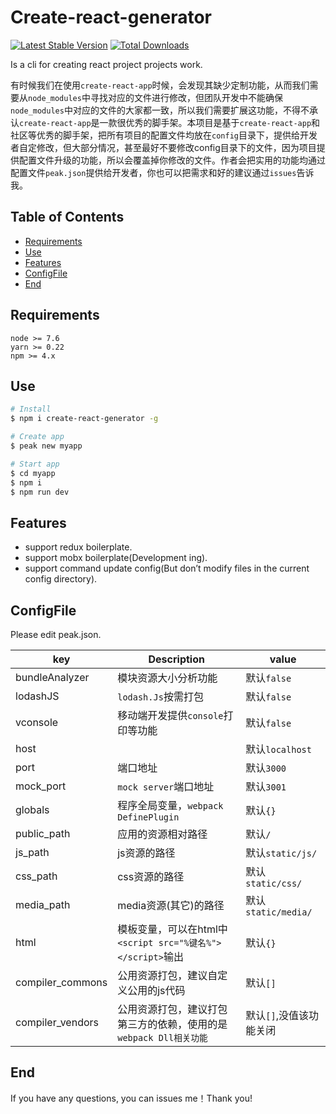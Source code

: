 # Create-react-generator
[![Latest Stable Version](https://poser.pugx.org/phpunit/phpunit/version)](https://packagist.org/packages/phpunit/phpunit) [![Total Downloads](https://poser.pugx.org/phpunit/phpunit/downloads)](https://packagist.org/packages/phpunit/phpunit)

Is a cli for creating react project projects work.  

有时候我们在使用`create-react-app`时候，会发现其缺少定制功能，从而我们需要从`node_modules`中寻找对应的文件进行修改，但团队开发中不能确保`node_modules`中对应的文件的大家都一致，所以我们需要扩展这功能，不得不承认`create-react-app`是一款很优秀的脚手架。本项目是基于`create-react-app`和社区等优秀的脚手架，把所有项目的配置文件均放在`config`目录下，提供给开发者自定修改，但大部分情况，甚至最好不要修改config目录下的文件，因为项目提供配置文件升级的功能，所以会覆盖掉你修改的文件。作者会把实用的功能均通过配置文件`peak.json`提供给开发者，你也可以把需求和好的建议通过`issues`告诉我。

## Table of Contents
- [Requirements](#requirements)
- [Use](#use)
- [Features](#features)
- [ConfigFile](#ConfigFile)
- [End](#end)

## Requirements

```
node >= 7.6
yarn >= 0.22
npm >= 4.x
```

## Use

```bash
# Install
$ npm i create-react-generator -g

# Create app
$ peak new myapp

# Start app
$ cd myapp
$ npm i
$ npm run dev
```

## Features
- support redux boilerplate.
- support mobx boilerplate(Development ing).
- support command update config(But don’t modify files in the current config directory).

## ConfigFile
Please edit peak.json.

|key|Description|value|
|---|-----------|-----|
|bundleAnalyzer|模块资源大小分析功能|默认`false`|
|lodashJS|`lodash.Js`按需打包|默认`false`|
|vconsole|移动端开发提供`console`打印等功能|默认`false`|
|host||默认`localhost`|
|port|端口地址|默认`3000`|
|mock_port|`mock server`端口地址|默认`3001`|
|globals|程序全局变量，`webpack DefinePlugin`|默认`{}`|
|public_path|应用的资源相对路径|默认`/`|
|js_path|js资源的路径|默认`static/js/`|
|css_path|css资源的路径|默认`static/css/`|
|media_path|media资源(其它)的路径|默认`static/media/`|
|html|模板变量，可以在html中`<script src="%键名%"></script>`输出|默认`{}`|
|compiler_commons|公用资源打包，建议自定义公用的js代码|默认`[]`|
|compiler_vendors|公用资源打包，建议打包第三方的依赖，使用的是`webpack Dll相关功能`|默认`[]`,没值该功能关闭|

## End

If you have any questions, you can issues me！Thank you!
